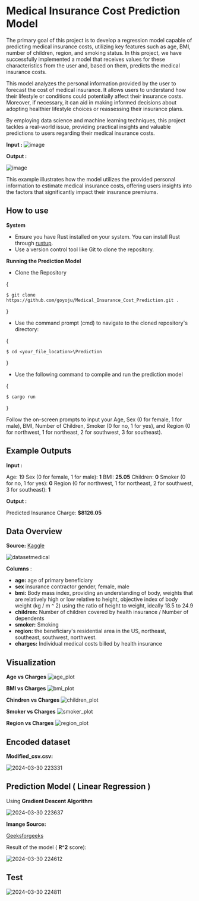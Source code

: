 # Medical Insurance Cost Prediction Model

The primary goal of this project is to develop a regression model capable of predicting medical insurance costs, utilizing key features such as age, BMI, number of children, region, and smoking status. In this project, we have successfully implemented a model that receives values for these characteristics from the user and, based on them, predicts the medical insurance costs.

This model analyzes the personal information provided by the user to forecast the cost of medical insurance. It allows users to understand how their lifestyle or conditions could potentially affect their insurance costs. Moreover, if necessary, it can aid in making informed decisions about adopting healthier lifestyle choices or reassessing their insurance plans.

By employing data science and machine learning techniques, this project tackles a real-world issue, providing practical insights and valuable predictions to users regarding their medical insurance costs.

**Input :**
![image](https://github.com/goyoju/Medical_Insurance_Cost_Prediction/assets/61122366/17a3e3ee-5bd2-4f86-bfc4-9df6f040194f)

**Output :**

![image](https://github.com/goyoju/Medical_Insurance_Cost_Prediction/assets/61122366/10105d2b-d353-4042-85bf-bd6f52716180)

This example illustrates how the model utilizes the provided personal information to estimate medical insurance costs, offering users insights into the factors that significantly impact their insurance premiums.

## How to use

**System**
- Ensure you have Rust installed on your system. You can install Rust through [rustup](https://www.rust-lang.org/tools/install).
- Use a version control tool like Git to clone the repository.

**Running the Prediction Model**
- Clone the Repository

{

    $ git clone https://github.com/goyoju/Medical_Insurance_Cost_Prediction.git .
}

- Use the command prompt (cmd) to navigate to the cloned repository's directory:
 
{

    $ cd <your_file_location>\Prediction
}

- Use the following command to compile and run the prediction model

{

    $ cargo run
}

Follow the on-screen prompts to input your Age, Sex (0 for female, 1 for male), BMI, Number of Children, Smoker (0 for no, 1 for yes), and Region (0 for northwest, 1 for northeast, 2 for southwest, 3 for southeast).

## Example Outputs
**Input :**

Age: 19
Sex (0 for female, 1 for male): **1**
BMI: **25.05**
Children: **0**
Smoker (0 for no, 1 for yes): **0**
Region (0 for northwest, 1 for northeast, 2 for southwest, 3 for southeast): **1**

**Output :**

Predicted Insurance Charge: **$8126.05**


## Data Overview
**Source:** [Kaggle](https://www.kaggle.com/datasets/mirichoi0218/insurance/data)

![datasetmedical](https://github.com/goyoju/Earthquake_Data_Visualization/assets/61122366/da728c9b-7236-490e-85bc-a81b181ee26c)

**Columns** : 
- **age:** age of primary beneficiary
-  **sex** insurance contractor gender, female, male
-  **bmi:** Body mass index, providing an understanding of body, weights that are relatively high or low relative to height, objective index of body weight (kg / m ^ 2) using the ratio of height to weight, ideally 18.5 to 24.9
-  **children:** Number of children covered by health insurance / Number of dependents
-  **smoker:** Smoking
-  **region:** the beneficiary's residential area in the US, northeast, southeast, southwest, northwest.
-  **charges:**  Individual medical costs billed by health insurance

## Visualization
**Age vs Charges**
![age_plot](https://github.com/goyoju/Earthquake_Data_Visualization/assets/61122366/f20b0a0b-5b2e-4a75-b9db-d20e72724652)

**BMI vs Charges**
![bmi_plot](https://github.com/goyoju/Earthquake_Data_Visualization/assets/61122366/d3075c01-14e9-4a4d-8b86-849c625f5294)

**Chindren vs Charges**
![children_plot](https://github.com/goyoju/Earthquake_Data_Visualization/assets/61122366/fb13cbce-bdea-4823-b537-4173e2f61761)

**Smoker vs Charges**
![smoker_plot](https://github.com/goyoju/Earthquake_Data_Visualization/assets/61122366/89feb21c-6337-4a18-9b5f-19cabd9e7e2a)

**Region vs Charges**
![region_plot](https://github.com/goyoju/Earthquake_Data_Visualization/assets/61122366/60472e96-0ab0-4c9a-b68c-3424a2aca4f5)

## Encoded dataset
**Modified_csv.csv:**

![2024-03-30 223331](https://github.com/goyoju/Earthquake_Data_Visualization/assets/61122366/faa6f2a3-943a-4d48-ab45-6dae5544ed94)


## Prediction Model ( Linear Regression )
Using **Gradient Descent Algorithm**

![2024-03-30 223637](https://github.com/goyoju/Earthquake_Data_Visualization/assets/61122366/572a33ee-3ced-49a5-82c4-32eb434d8d11)

**Imange Source:**

[Geeksforgeeks](https://www.geeksforgeeks.org/gradient-descent-in-linear-regression/)

Result of the model ( **R^2** score):

![2024-03-30 224612](https://github.com/goyoju/Earthquake_Data_Visualization/assets/61122366/82ac5531-80ee-4221-b984-f17574520069)

## Test

![2024-03-30 224811](https://github.com/goyoju/Earthquake_Data_Visualization/assets/61122366/165508fa-6562-41a3-a525-a74cae9dc56c)
